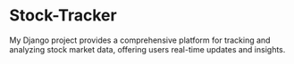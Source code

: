 # Stock-Tracker
My Django project provides a comprehensive platform for tracking and analyzing stock market data, offering users real-time updates and insights.
